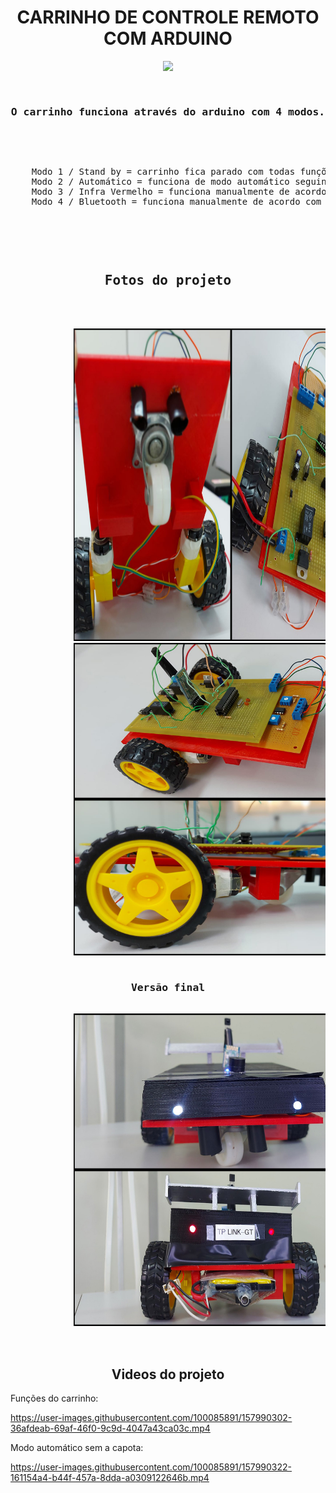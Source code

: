 <!-- README CARRO CONTROLADO POR CONTROLE REMOTO COM ARDUINO>
<!-- README IR CAR WITH ARDUINO -->

<h1 align="center"> CARRINHO DE CONTROLE REMOTO COM ARDUINO </h1>

<div align="center">
    <img src = "https://media.giphy.com/media/DADPAT9e6NCLlsTBeK/giphy.gif">
</div>
<pre>
    <h3 align="center">O carrinho funciona através do arduino com 4 modos.</h3>
        <p align="center">
    Modo 1 / Stand by = carrinho fica parado com todas funções desligadas para poupar energia.
    Modo 2 / Automático = funciona de modo automático seguindo a linha feita com fita isolante.
    Modo 3 / Infra Vermelho = funciona manualmente de acordo com os sinais do controle remoto.
    Modo 4 / Bluetooth = funciona manualmente de acordo com os sinais enviados pelo bluetooth.
        </p>
</pre>

<pre>
    <h2 align="center">Fotos do projeto</h2>
        <div align="left">
            <img src = "https://github.com/VictorKashima/IR_CAR_ARUINO/blob/main/FOTOS%20DO%20PROJETO/Vertical.jpg?raw=true"
            alt="Ligações"
            width="700"
            height="500"
            >
            <img src = "https://github.com/VictorKashima/IR_CAR_ARUINO/blob/main/FOTOS%20DO%20PROJETO/Horizontal.jpg?raw=true"
            alt="Ligações de outro lado"
            width="700"
            height="500"
            >
            <h3 align="center">Versão final</h2>
            <img src = "https://github.com/VictorKashima/IR_CAR_ARUINO/blob/main/FOTOS%20DO%20PROJETO/Final.jpg?raw=true"
            alt="Final"
            width="700"
            height="500"
            >
        </div>
</pre>

</pre>
    <h2 align="center">Videos do projeto</h2>
    
Funções do carrinho:

https://user-images.githubusercontent.com/100085891/157990302-36afdeab-69af-46f0-9c9d-4047a43ca03c.mp4

Modo automático sem a capota:

https://user-images.githubusercontent.com/100085891/157990322-161154a4-b44f-457a-8dda-a0309122646b.mp4

